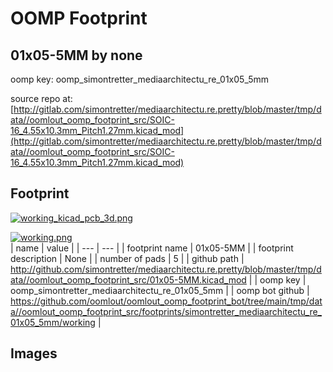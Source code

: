 # OOMP Footprint  
## 01x05-5MM  by none  
  
oomp key: oomp_simontretter_mediaarchitectu_re_01x05_5mm  
  
source repo at: [http://gitlab.com/simontretter/mediaarchitectu.re.pretty/blob/master/tmp/data//oomlout_oomp_footprint_src/SOIC-16_4.55x10.3mm_Pitch1.27mm.kicad_mod](http://gitlab.com/simontretter/mediaarchitectu.re.pretty/blob/master/tmp/data//oomlout_oomp_footprint_src/SOIC-16_4.55x10.3mm_Pitch1.27mm.kicad_mod)  
## Footprint  
  
[![working_kicad_pcb_3d.png](working_kicad_pcb_3d_600.png)](working_kicad_pcb_3d.png)  
  
[![working.png](working_600.png)](working.png)  
| name | value | 
| --- | --- | 
| footprint name | 01x05-5MM | 
| footprint description | None | 
| number of pads | 5 | 
| github path | http://github.com/simontretter/mediaarchitectu.re.pretty/blob/master/tmp/data//oomlout_oomp_footprint_src/01x05-5MM.kicad_mod | 
| oomp key | oomp_simontretter_mediaarchitectu_re_01x05_5mm | 
| oomp bot github | https://github.com/oomlout/oomlout_oomp_footprint_bot/tree/main/tmp/data//oomlout_oomp_footprint_src/footprints/simontretter_mediaarchitectu_re_01x05_5mm/working | 
## Images  
